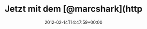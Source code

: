 ---
retweeted: false
source: <a href="http://itunes.apple.com/us/app/twitter/id409789998?mt=12" rel="nofollow">Twitter
  for Mac</a>
entities:
  hashtags: []
  symbols: []
  user_mentions:
  - name: Marc Böttler
    screen_name: marcshark
    indices:
    - '14'
    - '24'
    id_str: '15440623'
    id: '15440623'
  urls: []
display_text_range:
- '0'
- '50'
favorite_count: '0'
id_str: '169432706709590016'
truncated: false
retweet_count: '0'
id: '169432706709590016'
created_at: Tue Feb 14 14:47:59 +0000 2012
favorited: false
full_text: Jetzt mit dem [@marcshark](https://twitter.com/marcshark) Escapado hörn.
  Das wär's.
lang: de
tags:
- pesos:twitter
date: '2012-02-14T14:47:59+00:00'
src: https://twitter.com/bascht/status/169432706709590016
original_url: https://twitter.com/bascht/status/169432706709590016
type: twitter_tweet
text: Jetzt mit dem [@marcshark](https://twitter.com/marcshark) Escapado hörn. Das
  wär's.
title: Jetzt mit dem [@marcshark](http

---